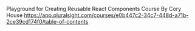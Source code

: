 Playground for Creating Reusable React Components Course
By Cory House
https://app.pluralsight.com/courses/e0b447c2-34c7-448d-a71b-2ce39cd174f0/table-of-contents
